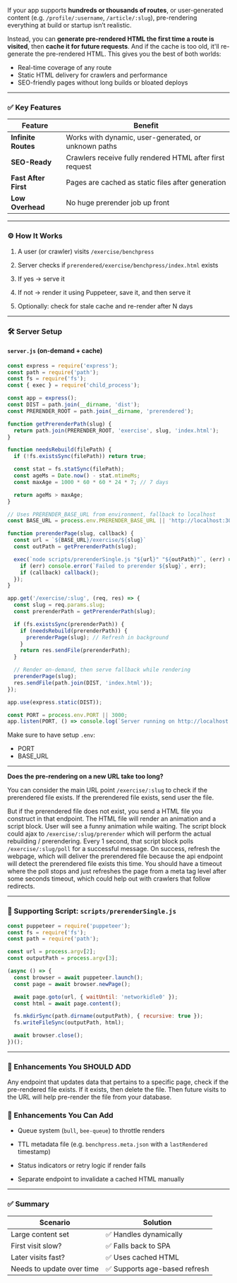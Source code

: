 If your app supports **hundreds or thousands of routes**, or user-generated content (e.g. `/profile/:username`, `/article/:slug`), pre-rendering everything at build or startup isn’t realistic.

Instead, you can **generate pre-rendered HTML the first time a route is visited**, then **cache it for future requests**. And if the cache is too old, it'll re-generate the pre-rendered HTML. This gives you the best of both worlds:

- Real-time coverage of any route
- Static HTML delivery for crawlers and performance
- SEO-friendly pages without long builds or bloated deploys

---

### ✅ Key Features

|Feature|Benefit|
|---|---|
|**Infinite Routes**|Works with dynamic, user-generated, or unknown paths|
|**SEO-Ready**|Crawlers receive fully rendered HTML after first request|
|**Fast After First**|Pages are cached as static files after generation|
|**Low Overhead**|No huge prerender job up front|

---

### ⚙️ How It Works

1. A user (or crawler) visits `/exercise/benchpress`
    
2. Server checks if `prerendered/exercise/benchpress/index.html` exists
    
3. If yes → serve it
    
4. If not → render it using Puppeteer, save it, and then serve it
    
5. Optionally: check for stale cache and re-render after N days
    

---

### 🛠 Server Setup

#### `server.js` (on-demand + cache)

```js
const express = require('express');
const path = require('path');
const fs = require('fs');
const { exec } = require('child_process');

const app = express();
const DIST = path.join(__dirname, 'dist');
const PRERENDER_ROOT = path.join(__dirname, 'prerendered');

function getPrerenderPath(slug) {
  return path.join(PRERENDER_ROOT, 'exercise', slug, 'index.html');
}

function needsRebuild(filePath) {
  if (!fs.existsSync(filePath)) return true;

  const stat = fs.statSync(filePath);
  const ageMs = Date.now() - stat.mtimeMs;
  const maxAge = 1000 * 60 * 60 * 24 * 7; // 7 days

  return ageMs > maxAge;
}

// Uses PRERENDER_BASE_URL from environment, fallback to localhost
const BASE_URL = process.env.PRERENDER_BASE_URL || 'http://localhost:3000';

function prerenderPage(slug, callback) {
  const url = `${BASE_URL}/exercise/${slug}`
  const outPath = getPrerenderPath(slug);

  exec(`node scripts/prerenderSingle.js "${url}" "${outPath}"`, (err) => {
    if (err) console.error(`Failed to prerender ${slug}`, err);
    if (callback) callback();
  });
}

app.get('/exercise/:slug', (req, res) => {
  const slug = req.params.slug;
  const prerenderPath = getPrerenderPath(slug);

  if (fs.existsSync(prerenderPath)) {
    if (needsRebuild(prerenderPath)) {
      prerenderPage(slug); // Refresh in background
    }
    return res.sendFile(prerenderPath);
  }

  // Render on-demand, then serve fallback while rendering
  prerenderPage(slug);
  res.sendFile(path.join(DIST, 'index.html'));
});

app.use(express.static(DIST));

const PORT = process.env.PORT || 3000;
app.listen(PORT, () => console.log(`Server running on http://localhost:${PORT}`));
```

Make sure to have setup `.env`:
- PORT
- BASE_URL

---

**Does the pre-rendering on a new URL take too long?** 

You can consider the main URL point `/exercise/:slug` to check if the prerendered file exists. If the prerendered file exists, send user the file.

But if the prerendered file does not exist, you send a HTML file you construct in that endpoint. The HTML file will render an animation and a script block. User will see a funny animation while waiting. The script block could ajax to `/exercise/:slug/prerender` which will perform the actual rebuilding / prerendering. Every 1 second, that script block polls `/exercise/:slug/poll` for a successful message. On success, refresh the webpage, which will deliver the prerendered file because the api endpoint will detect the prerendered file exists this time. You should have a timeout where the poll stops and just refreshes the page from a meta tag level after some seconds timeout, which could help out with crawlers that follow redirects.

---

### 🔧 Supporting Script: `scripts/prerenderSingle.js`

```js
const puppeteer = require('puppeteer');
const fs = require('fs');
const path = require('path');

const url = process.argv[2];
const outputPath = process.argv[3];

(async () => {
  const browser = await puppeteer.launch();
  const page = await browser.newPage();

  await page.goto(url, { waitUntil: 'networkidle0' });
  const html = await page.content();

  fs.mkdirSync(path.dirname(outputPath), { recursive: true });
  fs.writeFileSync(outputPath, html);

  await browser.close();
})();
```

---
### 🧠 Enhancements You SHOULD ADD

Any endpoint that updates data that pertains to a specific page, check if the pre-rendered file exists. If it exists, then delete the file. Then future visits to the URL will help pre-render the file from your database.


### 🧠 Enhancements You Can Add

- Queue system (`bull`, `bee-queue`) to throttle renders
    
- TTL metadata file (e.g. `benchpress.meta.json` with a `lastRendered` timestamp)
    
- Status indicators or retry logic if render fails
    
- Separate endpoint to invalidate a cached HTML manually


---

### ✅ Summary

|Scenario|Solution|
|---|---|
|Large content set|✅ Handles dynamically|
|First visit slow?|✅ Falls back to SPA|
|Later visits fast?|✅ Uses cached HTML|
|Needs to update over time|✅ Supports age-based refresh|
